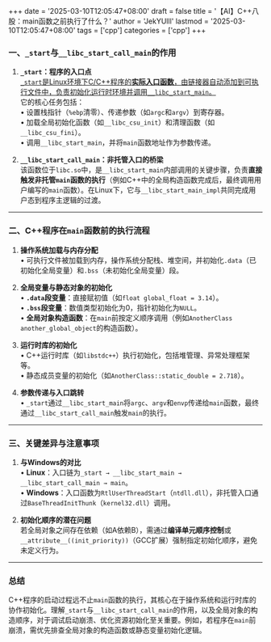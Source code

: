 +++
date = '2025-03-10T12:05:47+08:00'
draft = false
title = '【AI】C++八股：main函数之前执行了什么？'
author = 'JekYUlll'
lastmod = '2025-03-10T12:05:47+08:00'
tags = ['cpp']
categories = ['cpp']
+++

### 一、`_start`与`__libc_start_call_main`的作用
1. **`_start`：程序的入口点**  
   <u>`_start`是Linux环境下C/C++程序的**实际入口函数**，由链接器自动添加到可执行文件中，负责初始化运行时环境并调用`__libc_start_main`。</u>  
   它的核心任务包括：  
   • 设置栈指针（`%ebp`清零）、传递参数（如`argc`和`argv`）到寄存器。  
   • 加载全局初始化函数（如`__libc_csu_init`）和清理函数（如`__libc_csu_fini`）。  
   • 调用`__libc_start_main`，并将`main`函数地址作为参数传递。  

2. **`__libc_start_call_main`：非托管入口的桥梁**  
   该函数位于`libc.so`中，是`__libc_start_main`内部调用的关键步骤，负责**直接触发非托管`main`函数的执行**（例如C++中的全局构造函数完成后，最终调用用户编写的`main`函数）。在Linux下，它与`__libc_start_main_impl`共同完成用户态到程序主逻辑的过渡。

---

### 二、C++程序在`main`函数前的执行流程
1. **操作系统加载与内存分配**  
   • 可执行文件被加载到内存，操作系统分配栈、堆空间，并初始化`.data`（已初始化全局变量）和`.bss`（未初始化全局变量）段。  

2. **全局变量与静态对象的初始化**  
   • **`.data`段变量**：直接赋初值（如`float global_float = 3.14`）。  
   • **`.bss`段变量**：数值类型初始化为0，指针初始化为`NULL`。  
   • **全局对象构造函数**：在`main`前按定义顺序调用（例如`AnotherClass another_global_object`的构造函数）。  

3. **运行时库的初始化**  
   • C++运行时库（如`libstdc++`）执行初始化，包括堆管理、异常处理框架等。  
   • 静态成员变量的初始化（如`AnotherClass::static_double = 2.718`）。  

4. **参数传递与入口跳转**  
   • `_start`通过`__libc_start_main`将`argc`、`argv`和`envp`传递给`main`函数，最终通过`__libc_start_call_main`触发`main`的执行。

---

### 三、关键差异与注意事项
1. **与Windows的对比**  
   • **Linux**：入口链为`_start → __libc_start_main → __libc_start_call_main → main`。  
   • **Windows**：入口函数为`RtlUserThreadStart`（`ntdll.dll`），非托管入口通过`BaseThreadInitThunk`（`kernel32.dll`）调用。  

2. **初始化顺序的潜在问题**  
   若全局对象之间存在依赖（如A依赖B），需通过**编译单元顺序控制**或`__attribute__((init_priority))`（GCC扩展）强制指定初始化顺序，避免未定义行为。

---

### 总结
C++程序的启动过程远不止`main`函数的执行，其核心在于操作系统和运行时库的协作初始化。理解`_start`与`__libc_start_call_main`的作用，以及全局对象的构造顺序，对于调试启动崩溃、优化资源初始化至关重要。例如，若程序在`main`前崩溃，需优先排查全局对象的构造函数或静态变量初始化逻辑。